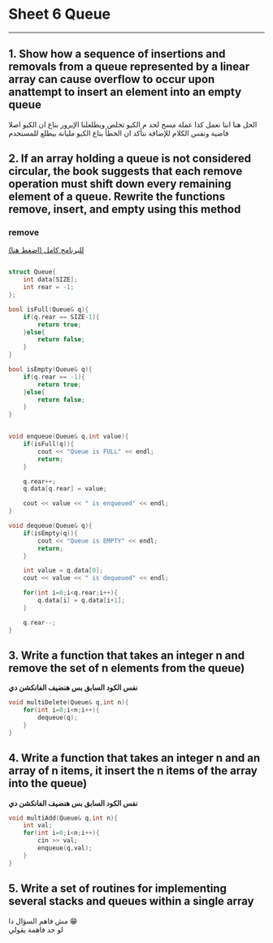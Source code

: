 # Sheet 6 Queue

---

## 1. Show how a sequence of insertions and removals from a queue represented by a linear array can cause overflow to occur upon anattempt to insert an element into an empty queue

الحل هنا اننا نعمل كذا عملة مسح لحد م الكيو تخلص ويطلعلنا الإيرور بتاع ان الكيو اصلا فاضية ونفس الكلام للإضافة نتأكد ان الخطأ بتاع الكيو مليانة بيطلع للمستخدم

## 2. If an array holding a queue is not considered circular, the book suggests that each remove operation must shift down every remaining element of a queue. Rewrite the functions remove, insert, and empty using this method

### remove

[للبرنامج كامل (اضغط هنا)](./queueshift.cpp)

```cpp

struct Queue{
    int data[SIZE];
    int rear = -1;
};

bool isFull(Queue& q){
    if(q.rear == SIZE-1){
        return true;
    }else{
        return false;
    }
}

bool isEmpty(Queue& q){
    if(q.rear == -1){
        return true;
    }else{
        return false;
    }
}


void enqueue(Queue& q,int value){
    if(isFull(q)){
        cout << "Queue is FULL" << endl;
        return;
    }

    q.rear++;
    q.data[q.rear] = value;

    cout << value << " is enqueued" << endl;
}

void dequeue(Queue& q){
    if(isEmpty(q)){
        cout << "Queue is EMPTY" << endl;
        return;
    }

    int value = q.data[0];
    cout << value << " is dequeued" << endl;

    for(int i=0;i<q.rear;i++){
        q.data[i] = q.data[i+1];
    }

    q.rear--;
}
```

## 3. Write a function that takes an integer n and remove the set of n elements from the queue)

**نفس الكود السابق بس هنضيف الفانكشن دي**

```cpp
void multiDelete(Queue& q,int n){
    for(int i=0;i<n;i++){
        dequeue(q);
    }
}
```

## 4. Write a function that takes an integer n and an array of n items, it insert the n items of the array into the queue)

**نفس الكود السابق بس هنضيف الفانكشن دي**

```cpp
void multiAdd(Queue& q,int n){
    int val;
    for(int i=0;i<n;i++){
        cin >> val;
        enqueue(q,val);
    }
}
```

## 5. Write a set of routines for implementing several stacks and queues within a single array

مش فاهم السؤال دا :grin:    
لو حد فاهمة يقولي